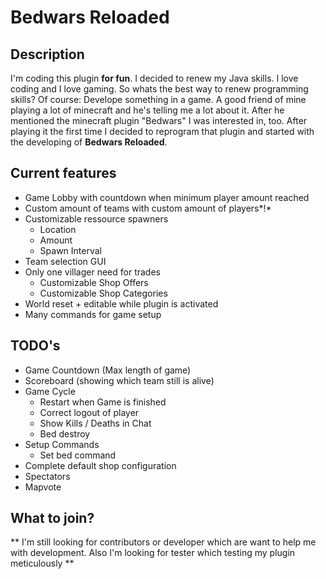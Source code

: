 # Bedwars Reloaded

## Description

I'm coding this plugin **for fun**. I decided to renew my Java skills. I love coding and I love gaming. So whats the best way to renew programming skills? Of course: Develope something in a game.
A good friend of mine playing a lot of minecraft and he's telling me a lot about it. After he mentioned the minecraft plugin "Bedwars" I was interested in, too. After playing it the first time I decided to reprogram that plugin and started with the developing of **Bedwars Reloaded**.

## Current features

* Game Lobby with countdown when minimum player amount reached
* Custom amount of teams with custom amount of players*!*
* Customizable ressource spawners
    * Location
    * Amount
    * Spawn Interval
* Team selection GUI
* Only one villager need for trades
    * Customizable Shop Offers
    * Customizable Shop Categories
* World reset + editable while plugin is activated
* Many commands for game setup

## TODO's

* Game Countdown (Max length of game)
* Scoreboard (showing which team still is alive)
* Game Cycle
    * Restart when Game is finished
    * Correct logout of player
    * Show Kills / Deaths in Chat
    * Bed destroy
* Setup Commands
    * Set bed command
* Complete default shop configuration
* Spectators
* Mapvote

## What to join?

** I'm still looking for contributors or developer which are want to help me with development. Also I'm looking for tester which testing my plugin meticulously **
